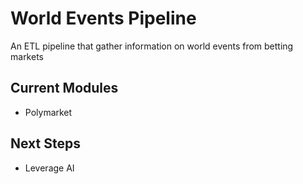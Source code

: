 # World Events Pipeline

An ETL pipeline that gather information on world events from betting markets<br>

## Current Modules
- Polymarket

## Next Steps
- Leverage AI